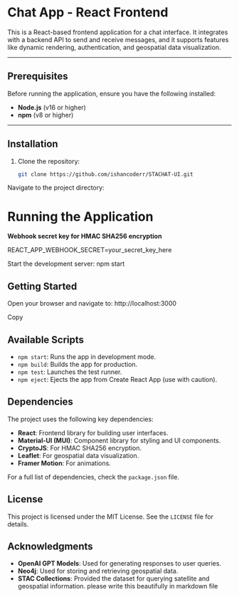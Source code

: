 # **Chat App - React Frontend**

This is a React-based frontend application for a chat interface. It integrates with a backend API to send and receive messages, and it supports features like dynamic rendering, authentication, and geospatial data visualization.

---

## **Prerequisites**
Before running the application, ensure you have the following installed:
- **Node.js** (v16 or higher)
- **npm** (v8 or higher)

---

## **Installation**
1. Clone the repository:
   ```bash
   git clone https://github.com/ishancoderr/STACHAT-UI.git
Navigate to the project directory:

# Running the Application

**Webhook secret key for HMAC SHA256 encryption**


REACT_APP_WEBHOOK_SECRET=your_secret_key_here

Start the development server:
npm start


## Getting Started

Open your browser and navigate to:
http://localhost:3000

Copy

## Available Scripts

- `npm start`: Runs the app in development mode.
- `npm build`: Builds the app for production.
- `npm test`: Launches the test runner.
- `npm eject`: Ejects the app from Create React App (use with caution).

## Dependencies

The project uses the following key dependencies:

- **React**: Frontend library for building user interfaces.
- **Material-UI (MUI)**: Component library for styling and UI components.
- **CryptoJS**: For HMAC SHA256 encryption.
- **Leaflet**: For geospatial data visualization.
- **Framer Motion**: For animations.

For a full list of dependencies, check the `package.json` file.

## License

This project is licensed under the MIT License. See the `LICENSE` file for details.

## Acknowledgments

- **OpenAI GPT Models**: Used for generating responses to user queries.
- **Neo4j**: Used for storing and retrieving geospatial data.
- **STAC Collections**: Provided the dataset for querying satellite and geospatial information. please write this beautifully in markdown file
